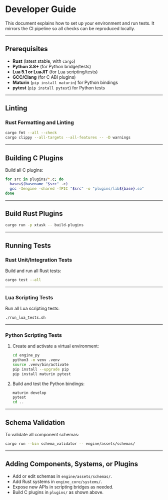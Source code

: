 # Developer Guide

This document explains how to set up your environment and run tests.
It mirrors the CI pipeline so all checks can be reproduced locally.

---

## Prerequisites

- **Rust** (latest stable, with `cargo`)
- **Python 3.8+** (for Python bridge/tests)
- **Lua 5.1 or LuaJIT** (for Lua scripting/tests)
- **GCC/Clang** (for C ABI plugins)
- **Maturin** (`pip install maturin`) for Python bindings
- **pytest** (`pip install pytest`) for Python tests

---

## Linting

### Rust Formatting and Linting

```sh
cargo fmt --all --check
cargo clippy --all-targets --all-features -- -D warnings
```

---

## Building C Plugins

Build all C plugins:

```sh
for src in plugins/*.c; do
  base=$(basename "$src" .c)
  gcc -Iengine -shared -fPIC "$src" -o "plugins/lib${base}.so"
done
```

---

## Build Rust Plugins

```sh
cargo run -p xtask -- build-plugins
```

---

## Running Tests

### Rust Unit/Integration Tests

Build and run all Rust tests:

```sh
cargo test --all
```

---

### Lua Scripting Tests

Run all Lua scripting tests:

```sh
./run_lua_tests.sh
```

---

### Python Scripting Tests

1. Create and activate a virtual environment:

   ```sh
   cd engine_py
   python3 -m venv .venv
   source .venv/bin/activate
   pip install --upgrade pip
   pip install maturin pytest
   ```

2. Build and test the Python bindings:

   ```sh
   maturin develop
   pytest
   cd ..
   ```

---

## Schema Validation

To validate all component schemas:

```sh
cargo run --bin schema_validator -- engine/assets/schemas/
```

---

## Adding Components, Systems, or Plugins

- Add or edit schemas in `engine/assets/schemas/`.
- Add Rust systems in `engine_core/systems/`.
- Expose new APIs in scripting bridges as needed.
- Build C plugins in `plugins/` as shown above.
